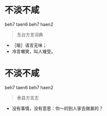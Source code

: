# 不淡不咸
beh7 taen6 beh7 haen2
> 东台方言词典
- ［喻］语言无味；
- 冷言嘲笑，叫人难受。

# 不淡不咸
beh7 taen6 beh7 haen2
> 泰县方言志
- 没有事情，没有意思：你～的到人家去做甚的？

